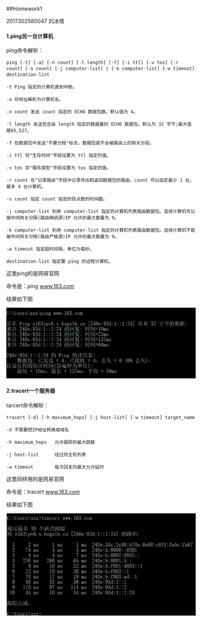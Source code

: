 
##Homework1

2017302580047 刘冰倩

#### 1.ping另一台计算机

ping命令解析：

    ping [-t] [-a] [-n count] [-l length] [-f] [-i ttl] [-v tos] [-r count] [-s count] [-j computer-list] | [-k computer-list] [-w timeout] destination-list

    -t Ping 指定的计算机直到中断。  

    -a 将地址解析为计算机名。

    -n count 发送 count 指定的 ECHO 数据包数。默认值为 4。

    -l length 发送包含由 length 指定的数据量的 ECHO 数据包。默认为 32 字节;最大值是65,527。

    -f 在数据包中发送"不要分段"标志。数据包就不会被路由上的网关分段。

    -i ttl 将"生存时间"字段设置为 ttl 指定的值。

    -v tos 将"服务类型"字段设置为 tos 指定的值。

    -r count 在"记录路由"字段中记录传出和返回数据包的路由。count 可以指定最少 1 台，最多 9 台计算机。

    -s count 指定 count 指定的跃点数的时间戳。

    -j computer-list 利用 computer-list 指定的计算机列表路由数据包。连续计算机可以被中间网关分隔(路由稀疏源)IP 允许的最大数量为 9。

    -k computer-list 利用 computer-list 指定的计算机列表路由数据包。连续计算机不能被中间网关分隔(路由严格源)IP 允许的最大数量为 9。

    -w timeout 指定超时间隔，单位为毫秒。

    destination-list 指定要 ping 的远程计算机。


这里ping的是网易官网

命令是：ping www.163.com

结果如下图

![avatar](https://github.com/xxxwwwzzz/-2017/raw/master/%E8%AE%A1%E7%BD%91%E7%AC%AC%E4%B8%80%E6%AC%A1%E4%BD%9C%E4%B8%9A/1.png)
#### 2.tracert一个服务器

tarcert命令解析：

    tracert [-d] [-h maximum_hops] [-j host-list] [-w timeout] target_name

    -d 不需要把IP地址转换成域名  

    -h maximum_hops   允许跟踪的最大跳数  

    -j host-list      经过的主机列表  

    -w timeout        每次回复的最大允许延时 

这里同样用的是网易官网

命令是：tracert www.163.com

结果如下图

![avatar](https://github.com/xxxwwwzzz/-2017/raw/master/%E8%AE%A1%E7%BD%91%E7%AC%AC%E4%B8%80%E6%AC%A1%E4%BD%9C%E4%B8%9A/2.png)